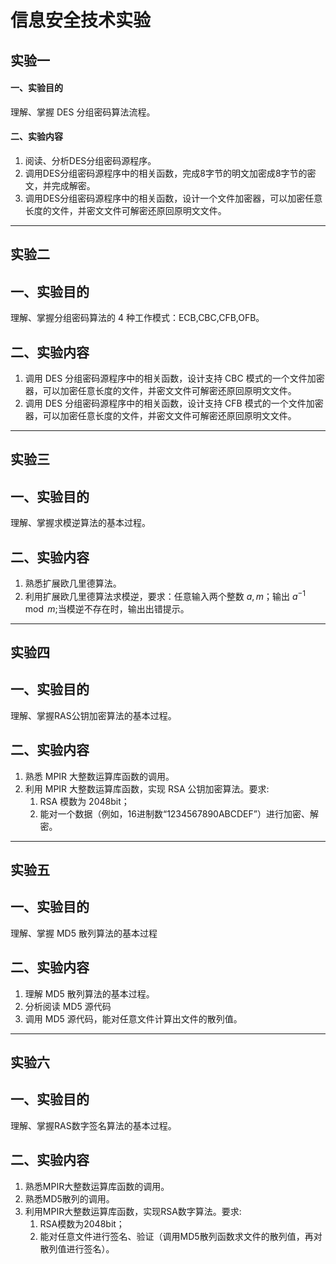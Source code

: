 # 信息安全技术实验 


## 实验一

#### 一、实验目的

理解、掌握 DES 分组密码算法流程。

#### 二、实验内容

1. 阅读、分析DES分组密码源程序。
2. 调用DES分组密码源程序中的相关函数，完成8字节的明文加密成8字节的密文，并完成解密。
3. 调用DES分组密码源程序中的相关函数，设计一个文件加密器，可以加密任意长度的文件，并密文文件可解密还原回原明文文件。
   
---
## 实验二

## 一、实验目的

理解、掌握分组密码算法的 4 种工作模式：ECB,CBC,CFB,OFB。

## 二、实验内容

1. 调用 DES 分组密码源程序中的相关函数，设计支持 CBC 模式的一个文件加密器，可以加密任意长度的文件，并密文文件可解密还原回原明文文件。
2. 调用 DES 分组密码源程序中的相关函数，设计支持 CFB 模式的一个文件加密器，可以加密任意长度的文件，并密文文件可解密还原回原明文文件。

---
## 实验三

## 一、实验目的

理解、掌握求模逆算法的基本过程。

## 二、实验内容

1. 熟悉扩展欧几里德算法。
2. 利用扩展欧几里德算法求模逆，要求：任意输入两个整数 $a, m$；输出 $a^{-1} \mod m$;当模逆不存在时，输出出错提示。


---
## 实验四

## 一、实验目的

理解、掌握RAS公钥加密算法的基本过程。

## 二、实验内容

1. 熟悉 MPIR 大整数运算库函数的调用。
2. 利用 MPIR 大整数运算库函数，实现 RSA 公钥加密算法。要求:
   1. RSA 模数为 2048bit；
   2. 能对一个数据（例如，16进制数“1234567890ABCDEF”）进行加密、解密。

---
## 实验五

## 一、实验目的

理解、掌握 MD5 散列算法的基本过程

## 二、实验内容

1. 理解 MD5 散列算法的基本过程。
2. 分析阅读 MD5 源代码
3. 调用 MD5 源代码，能对任意文件计算出文件的散列值。

---
## 实验六

## 一、实验目的

理解、掌握RAS数字签名算法的基本过程。

## 二、实验内容

1. 熟悉MPIR大整数运算库函数的调用。
2. 熟悉MD5散列的调用。
3. 利用MPIR大整数运算库函数，实现RSA数字算法。要求:
    1. RSA模数为2048bit；
    2. 能对任意文件进行签名、验证（调用MD5散列函数求文件的散列值，再对散列值进行签名）。
